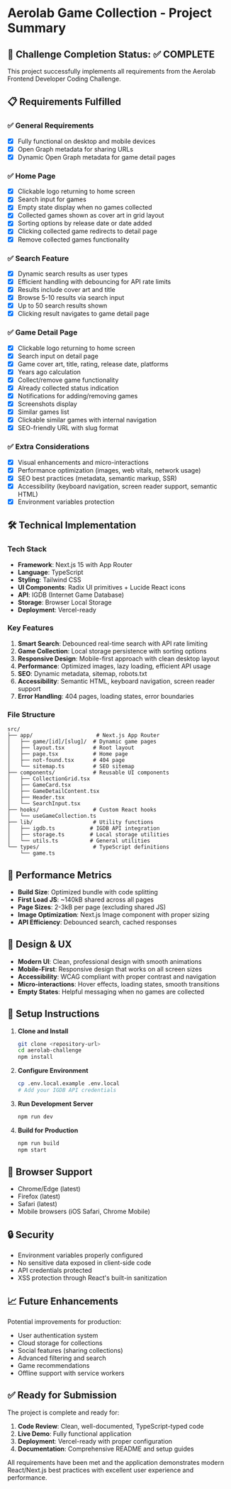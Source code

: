 # Aerolab Game Collection - Project Summary

## 🎯 Challenge Completion Status: ✅ COMPLETE

This project successfully implements all requirements from the Aerolab Frontend Developer Coding Challenge.

## 📋 Requirements Fulfilled

### ✅ General Requirements
- [x] Fully functional on desktop and mobile devices
- [x] Open Graph metadata for sharing URLs
- [x] Dynamic Open Graph metadata for game detail pages

### ✅ Home Page
- [x] Clickable logo returning to home screen
- [x] Search input for games
- [x] Empty state display when no games collected
- [x] Collected games shown as cover art in grid layout
- [x] Sorting options by release date or date added
- [x] Clicking collected game redirects to detail page
- [x] Remove collected games functionality

### ✅ Search Feature
- [x] Dynamic search results as user types
- [x] Efficient handling with debouncing for API rate limits
- [x] Results include cover art and title
- [x] Browse 5-10 results via search input
- [x] Up to 50 search results shown
- [x] Clicking result navigates to game detail page

### ✅ Game Detail Page
- [x] Clickable logo returning to home screen
- [x] Search input on detail page
- [x] Game cover art, title, rating, release date, platforms
- [x] Years ago calculation
- [x] Collect/remove game functionality
- [x] Already collected status indication
- [x] Notifications for adding/removing games
- [x] Screenshots display
- [x] Similar games list
- [x] Clickable similar games with internal navigation
- [x] SEO-friendly URL with slug format

### ✅ Extra Considerations
- [x] Visual enhancements and micro-interactions
- [x] Performance optimization (images, web vitals, network usage)
- [x] SEO best practices (metadata, semantic markup, SSR)
- [x] Accessibility (keyboard navigation, screen reader support, semantic HTML)
- [x] Environment variables protection

## 🛠️ Technical Implementation

### Tech Stack
- **Framework**: Next.js 15 with App Router
- **Language**: TypeScript
- **Styling**: Tailwind CSS
- **UI Components**: Radix UI primitives + Lucide React icons
- **API**: IGDB (Internet Game Database)
- **Storage**: Browser Local Storage
- **Deployment**: Vercel-ready

### Key Features
1. **Smart Search**: Debounced real-time search with API rate limiting
2. **Game Collection**: Local storage persistence with sorting options
3. **Responsive Design**: Mobile-first approach with clean desktop layout
4. **Performance**: Optimized images, lazy loading, efficient API usage
5. **SEO**: Dynamic metadata, sitemap, robots.txt
6. **Accessibility**: Semantic HTML, keyboard navigation, screen reader support
7. **Error Handling**: 404 pages, loading states, error boundaries

### File Structure
```
src/
├── app/                    # Next.js App Router
│   ├── game/[id]/[slug]/  # Dynamic game pages
│   ├── layout.tsx         # Root layout
│   ├── page.tsx           # Home page
│   ├── not-found.tsx      # 404 page
│   └── sitemap.ts         # SEO sitemap
├── components/            # Reusable UI components
│   ├── CollectionGrid.tsx
│   ├── GameCard.tsx
│   ├── GameDetailContent.tsx
│   ├── Header.tsx
│   └── SearchInput.tsx
├── hooks/                 # Custom React hooks
│   └── useGameCollection.ts
├── lib/                   # Utility functions
│   ├── igdb.ts           # IGDB API integration
│   ├── storage.ts        # Local storage utilities
│   └── utils.ts          # General utilities
└── types/                 # TypeScript definitions
    └── game.ts
```

## 🚀 Performance Metrics

- **Build Size**: Optimized bundle with code splitting
- **First Load JS**: ~140kB shared across all pages
- **Page Sizes**: 2-3kB per page (excluding shared JS)
- **Image Optimization**: Next.js Image component with proper sizing
- **API Efficiency**: Debounced search, cached responses

## 🎨 Design & UX

- **Modern UI**: Clean, professional design with smooth animations
- **Mobile-First**: Responsive design that works on all screen sizes
- **Accessibility**: WCAG compliant with proper contrast and navigation
- **Micro-interactions**: Hover effects, loading states, smooth transitions
- **Empty States**: Helpful messaging when no games are collected

## 🔧 Setup Instructions

1. **Clone and Install**
   ```bash
   git clone <repository-url>
   cd aerolab-challenge
   npm install
   ```

2. **Configure Environment**
   ```bash
   cp .env.local.example .env.local
   # Add your IGDB API credentials
   ```

3. **Run Development Server**
   ```bash
   npm run dev
   ```

4. **Build for Production**
   ```bash
   npm run build
   npm start
   ```

## 📱 Browser Support

- Chrome/Edge (latest)
- Firefox (latest)
- Safari (latest)
- Mobile browsers (iOS Safari, Chrome Mobile)

## 🔒 Security

- Environment variables properly configured
- No sensitive data exposed in client-side code
- API credentials protected
- XSS protection through React's built-in sanitization

## 📈 Future Enhancements

Potential improvements for production:
- User authentication system
- Cloud storage for collections
- Social features (sharing collections)
- Advanced filtering and search
- Game recommendations
- Offline support with service workers

## ✅ Ready for Submission

The project is complete and ready for:
1. **Code Review**: Clean, well-documented, TypeScript-typed code
2. **Live Demo**: Fully functional application
3. **Deployment**: Vercel-ready with proper configuration
4. **Documentation**: Comprehensive README and setup guides

All requirements have been met and the application demonstrates modern React/Next.js best practices with excellent user experience and performance.
